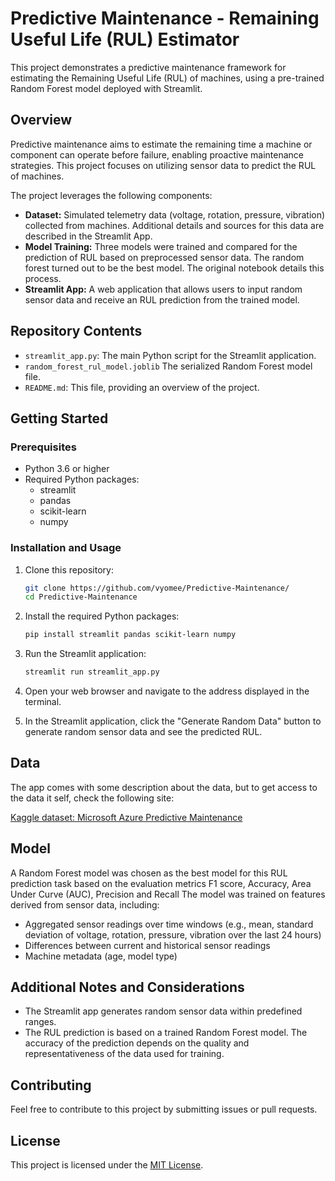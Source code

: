 # Predictive Maintenance - Remaining Useful Life (RUL) Estimator

This project demonstrates a predictive maintenance framework for estimating the Remaining Useful Life (RUL) of machines, using a pre-trained Random Forest model deployed with Streamlit.

## Overview

Predictive maintenance aims to estimate the remaining time a machine or component can operate before failure, enabling proactive maintenance strategies. This project focuses on utilizing sensor data to predict the RUL of machines.

The project leverages the following components:

*   **Dataset:** Simulated telemetry data (voltage, rotation, pressure, vibration) collected from machines.  Additional details and sources for this data are described in the Streamlit App.
*   **Model Training:**  Three models were trained and compared for the prediction of RUL based on preprocessed sensor data. The random forest turned out to be the best model. The original notebook details this process.
*   **Streamlit App:** A web application that allows users to input random sensor data and receive an RUL prediction from the trained model.

## Repository Contents
*   `streamlit_app.py`: The main Python script for the Streamlit application.
*   `random_forest_rul_model.joblib` The serialized Random Forest model file.
*   `README.md`: This file, providing an overview of the project.



## Getting Started

### Prerequisites

*   Python 3.6 or higher
*   Required Python packages:
    *   streamlit
    *   pandas
    *   scikit-learn 
    *   numpy

### Installation and Usage

1.  Clone this repository:

    ```bash
    git clone https://github.com/vyomee/Predictive-Maintenance/
    cd Predictive-Maintenance
    ```

2.  Install the required Python packages:

    ```bash
    pip install streamlit pandas scikit-learn numpy
    ```

3.  Run the Streamlit application:

    ```bash
    streamlit run streamlit_app.py
    ```

4.  Open your web browser and navigate to the address displayed in the terminal.

5.  In the Streamlit application, click the "Generate Random Data" button to generate random sensor data and see the predicted RUL.

## Data

The app comes with some description about the data, but to get access to the data it self, check the following site:

[Kaggle dataset: Microsoft Azure Predictive Maintenance](https://www.kaggle.com/datasets/arnabbiswas1/microsoft-azure-predictive-maintenance)

## Model
A Random Forest model was chosen as the best model for this RUL prediction task based on the evaluation metrics F1 score, Accuracy, Area Under Curve (AUC), Precision and Recall
The model was trained on features derived from sensor data, including:
- Aggregated sensor readings over time windows (e.g., mean, standard deviation of voltage, rotation, pressure, vibration over the last 24 hours)
- Differences between current and historical sensor readings
- Machine metadata (age, model type)

## Additional Notes and Considerations

* The Streamlit app generates random sensor data within predefined ranges.
* The RUL prediction is based on a trained Random Forest model. The accuracy of the prediction depends on the quality and representativeness of the data used for training.


## Contributing

Feel free to contribute to this project by submitting issues or pull requests.



## License

This project is licensed under the [MIT License](LICENSE).
